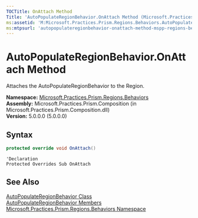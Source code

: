 ```yaml
---
TOCTitle: OnAttach Method
Title: 'AutoPopulateRegionBehavior.OnAttach Method (Microsoft.Practices.Prism.Regions.Behaviors)'
ms:assetid: 'M:Microsoft.Practices.Prism.Regions.Behaviors.AutoPopulateRegionBehavior.OnAttach'
ms:mtpsurl: 'autopopulateregionbehavior-onattach-method-mspp-regions-behaviors.md'
---
```



# AutoPopulateRegionBehavior.OnAttach Method

Attaches the AutoPopulateRegionBehavior to the Region.

**Namespace:** [Microsoft.Practices.Prism.Regions.Behaviors](/patterns-practices/reference/mspp-regions-behaviors-namespace)  
**Assembly:** Microsoft.Practices.Prism.Composition (in Microsoft.Practices.Prism.Composition.dll)  
**Version:** 5.0.0.0 (5.0.0.0)

## Syntax

```C#
protected override void OnAttach()
```
```VB
'Declaration
Protected Overrides Sub OnAttach
```
## See Also

[AutoPopulateRegionBehavior Class](/patterns-practices/reference/autopopulateregionbehavior-class-mspp-regions-behaviors)  
[AutoPopulateRegionBehavior Members](/patterns-practices/reference/autopopulateregionbehavior-members-mspp-regions-behaviors)  
[Microsoft.Practices.Prism.Regions.Behaviors Namespace](/patterns-practices/reference/mspp-regions-behaviors-namespace)  